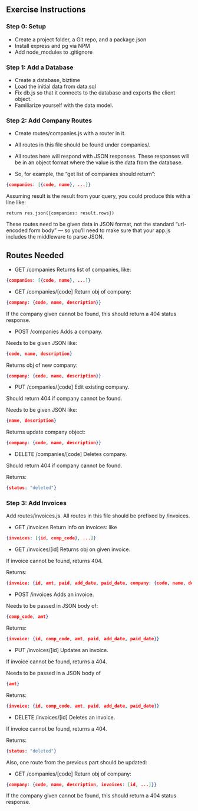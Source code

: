 ## Exercise Instructions 

### Step 0: Setup
- Create a project folder, a Git repo, and a package.json
- Install express and pg via NPM
- Add node_modules to .gitignore

### Step 1: Add a Database
- Create a database, biztime
- Load the initial data from data.sql
- Fix db.js so that it connects to the database and exports the client object.
- Familiarize yourself with the data model.

### Step 2: Add Company Routes
- Create routes/companies.js with a router in it.

- All routes in this file should be found under companies/.

- All routes here will respond with JSON responses. These responses will be in an object format where the value is the data from the database.

- So, for example, the “get list of companies should return”:

```JSON
{companies: [{code, name}, ...]}
```

Assuming result is the result from your query, you could produce this with a line like:

```JS
return res.json({companies: result.rows})
```

These routes need to be given data in JSON format, not the standard “url-encoded form body” — so you’ll need to make sure that your app.js includes the middleware to parse JSON.

## Routes Needed
- GET /companies
Returns list of companies, like:
```JSON
{companies: [{code, name}, ...]}
```

- GET /companies/[code]
Return obj of company: 
```JSON
{company: {code, name, description}}
```

If the company given cannot be found, this should return a 404 status response.

- POST /companies
Adds a company.

Needs to be given JSON like: 
```JSON
{code, name, description}
```

Returns obj of new company: 
```JSON
{company: {code, name, description}}
```

- PUT /companies/[code]
Edit existing company.

Should return 404 if company cannot be found.

Needs to be given JSON like: 
```JSON
{name, description}
```

Returns update company object: 
```JSON
{company: {code, name, description}}
```

- DELETE /companies/[code]
Deletes company.

Should return 404 if company cannot be found.

Returns:
```JSON
{status: "deleted"}
```

### Step 3: Add Invoices
Add routes/invoices.js. All routes in this file should be prefixed by /invoices.

- GET /invoices
Return info on invoices: like 
```JSON
{invoices: [{id, comp_code}, ...]}
```

- GET /invoices/[id]
Returns obj on given invoice.

If invoice cannot be found, returns 404.

Returns:
```JSON
{invoice: {id, amt, paid, add_date, paid_date, company: {code, name, description}}}
```

- POST /invoices
Adds an invoice.

Needs to be passed in JSON body of: 
```JSON
{comp_code, amt}
```

Returns: 
```JSON
{invoice: {id, comp_code, amt, paid, add_date, paid_date}}
```

- PUT /invoices/[id]
Updates an invoice.

If invoice cannot be found, returns a 404.

Needs to be passed in a JSON body of 
```JSON
{amt}
```

Returns: 
```JSON
{invoice: {id, comp_code, amt, paid, add_date, paid_date}}
```

- DELETE /invoices/[id]
Deletes an invoice.

If invoice cannot be found, returns a 404.

Returns: 
```JSON
{status: "deleted"}
```

Also, one route from the previous part should be updated:

- GET /companies/[code]
Return obj of company: 
```JSON
{company: {code, name, description, invoices: [id, ...]}}
```

If the company given cannot be found, this should return a 404 status response.